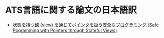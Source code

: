 # ATS言語に関する論文の日本語訳

* [状態を持つ観 (view) を通じてポインタを扱う安全なプログラミング (Safe Pogramming with Pointers through Stateful Views)](SPPSV-padl05/SPPSV-padl05.md)
